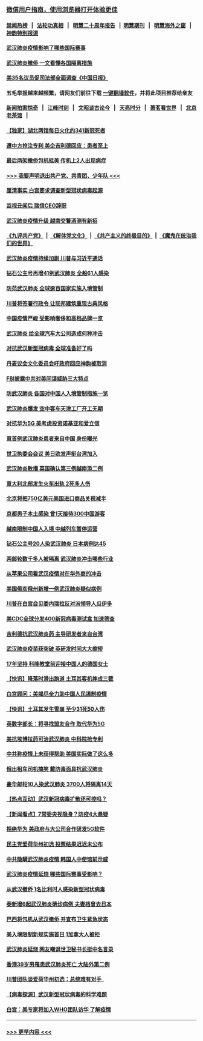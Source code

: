 ### [微信用户指南，使用浏览器打开体验更佳](https://github.com/gfw-breaker/banned-news1/blob/master/indexes/wechat-guide.md?t=0)
#### [禁闻热榜](热点新闻.md?t=0)  &nbsp;&nbsp;|&nbsp;&nbsp; [法轮功真相](https://github.com/gfw-breaker/truth/blob/master/README.md?t=0) &nbsp;&nbsp;|&nbsp;&nbsp; [明慧二十周年报告](https://github.com/gfw-breaker/mh-reports/blob/master/README.md?t=0) &nbsp;&nbsp;|&nbsp;&nbsp;[明慧期刊](https://github.com/gfw-breaker/mh-qikan) &nbsp;&nbsp;|&nbsp;&nbsp; [明慧海外之窗](https://github.com/gfw-breaker/mh-news/blob/master/README.md?t=0) &nbsp;&nbsp;|&nbsp;&nbsp; [神韵特别报道](https://github.com/gfw-breaker/mh-news/blob/master/shenyun.md?t=0)
#### [武汉肺炎疫情影响了哪些国际赛事](../pages/nsc418/n11852441.md?t=02080611) 
#### [武汉肺炎撤侨 一文看懂各国隔离措施](../pages/nsc418/n11844216.md?t=02080611) 
#### [美35名议员促司法部全面调查《中国日报》](../pages/nsc418/n11852435.md?t=02080611) 
#### 五毛举报越来越频繁，请网友们前往下载 [一键翻墙软件](https://github.com/gfw-breaker/ssr-accounts)，并将此项目推荐给亲友
#### [新闻拍案惊奇](https://github.com/gfw-breaker/banned-news1/blob/master/pages/link4.md) &nbsp;&nbsp;|&nbsp;&nbsp; [江峰时刻](https://github.com/gfw-breaker/banned-news1/blob/master/pages/link4.md) &nbsp;&nbsp;|&nbsp;&nbsp; [文昭谈古论今](https://github.com/gfw-breaker/banned-news1/blob/master/pages/link4.md) &nbsp;&nbsp;|&nbsp;&nbsp; [天亮时分](https://github.com/gfw-breaker/banned-news1/blob/master/pages/link4.md) &nbsp;&nbsp;|&nbsp;&nbsp; [萧茗看世界](https://github.com/gfw-breaker/banned-news1/blob/master/pages/link4.md) &nbsp;&nbsp;|&nbsp;&nbsp; [北京老茶馆](https://github.com/gfw-breaker/banned-news1/blob/master/pages/link4.md) &nbsp;&nbsp;|&nbsp;&nbsp; 
#### [【独家】湖北两馆每日火化约341新冠死者](../pages/nsc418/n11845444.md?t=02080611) 
#### [遭中方抢注专利 美企吉利德回应：患者至上](../pages/nsc418/n11852037.md?t=02080611) 
#### [最后两架撤侨包机抵美 传机上2人出现病症](../pages/nsc418/n11852173.md?t=02080611) 
#### [>>> 我要声明退出共产党、共青团、少年队 <<<](https://github.com/begood0513/goodnews/blob/master/quit/letter.md) 
#### [厘清事实 白宫要求调查新型冠状病毒起源](../pages/nsc418/n11852106.md?t=02080611) 
#### [监视丑闻后 瑞信CEO辞职](../pages/nsc418/n11852127.md?t=02080611) 
#### [武汉肺炎疫情升级 越南交警酒测有新招](../pages/nsc418/n11851632.md?t=02080611) 
#### [《九评共产党》](https://github.com/begood0513/9ping.md/blob/master/README.md) &nbsp;|&nbsp; [《解体党文化》](../../../../jtdwh.md/blob/master/README.md)  &nbsp;|&nbsp; [《共产主义的终极目的》](../../../../gczydzjmd.md/blob/master/README.md) &nbsp;|&nbsp; [《魔鬼在统治我们的世界》](../../../../mgztzwmdsj.md/blob/master/README.md) 
#### [武汉肺炎疫情持续加剧 川普与习近平通话](../pages/nsc418/n11851613.md?t=02080611) 
#### [钻石公主号再增41例武汉肺炎 全船61人感染](../pages/nsc418/n11850401.md?t=02080611) 
#### [防范武汉肺炎 全球逾百国家实施入境管制](../pages/nsc418/n11850557.md?t=02080611) 
#### [川普将签署行政令 让联邦建筑重现古典风格](../pages/nsc418/n11850654.md?t=02080611) 
#### [中国疫情严峻 受影响奢侈和高档品牌一览](../pages/nsc418/n11850319.md?t=02080611) 
#### [武汉肺炎 给全球汽车大公司造成何种冲击](../pages/nsc418/n11850056.md?t=02080611) 
#### [对抗武汉新型冠病毒 全球准备好了吗](../pages/nsc418/n11850142.md?t=02080611) 
#### [丹麦议会文化委员会吁政府回应神韵被取消](../pages/nsc418/n11849312.md?t=02080611) 
#### [FBI披露中共对美间谍威胁三大特点](../pages/nsc418/n11849700.md?t=02080611) 
#### [防武汉肺炎 各国对中国人入境管制措施一览](../pages/nsc418/n11838726.md?t=02080611) 
#### [武汉肺炎爆发 空中客车天津工厂开工无期](../pages/nsc418/n11849634.md?t=02080611) 
#### [对抗华为5G 美考虑投资诺基亚和爱立信](../pages/nsc418/n11849510.md?t=02080611) 
#### [意首例武汉肺炎患者来自中国 身份曝光](../pages/nsc418/n11849454.md?t=02080611) 
#### [世卫执委会会议 美日欧发声挺台湾加入](../pages/nsc418/n11849433.md?t=02080611) 
#### [武汉肺炎散播 英国确认第三例越南添二例](../pages/nsc418/n11849439.md?t=02080611) 
#### [意大利北部发生火车出轨 2死多人伤](../pages/nsc418/n11848999.md?t=02080611) 
#### [北京将把750亿美元美国进口商品关税减半](../pages/nsc418/n11848896.md?t=02080611) 
#### [京都男子本土感染 曾1天接待300中国游客](../pages/nsc418/n11848641.md?t=02080611) 
#### [越南限制中国人入境 中越列车暂停运营](../pages/nsc418/n11847844.md?t=02080611) 
#### [钻石公主号20人染武汉肺炎 日本病例达45](../pages/nsc418/n11847823.md?t=02080611) 
#### [两邮轮数千多人被隔离 武汉肺炎冲击哪些行业](../pages/nsc418/n11847456.md?t=02080611) 
#### [从苹果公司看武汉疫情对在华外商的冲击](../pages/nsc418/n11847586.md?t=02080611) 
#### [美国俄亥俄州新增一例武汉肺炎疑似病例](../pages/nsc418/n11847714.md?t=02080611) 
#### [川普在白宫会见委内瑞拉反对派领导人瓜伊多](../pages/nsc418/n11847391.md?t=02080611) 
#### [美CDC全球分发400新冠病毒测试盒 加速筛查](../pages/nsc418/n11847260.md?t=02080611) 
#### [吉利德抗武汉肺炎药 主导研发者来自台湾](../pages/nsc418/n11847064.md?t=02080611) 
#### [武汉肺炎疫苗获突破 英研发时间大大缩短](../pages/nsc418/n11846915.md?t=02080611) 
#### [17年坚持 科隆教堂前迎接中国人的德国女士](../pages/nsc418/n11846781.md?t=02080611) 
#### [【快讯】降落时滑出跑道 土耳其客机摔成三截](../pages/nsc418/n11847021.md?t=02080611) 
#### [白宫顾问：美竭尽全力助中国人民遏制疫情](../pages/nsc418/n11846756.md?t=02080611) 
#### [【快讯】土耳其发生雪崩 至少31死50人伤](../pages/nsc418/n11846680.md?t=02080611) 
#### [英数字部长：将寻找盟友合作 取代华为5G](../pages/nsc418/n11846485.md?t=02080611) 
#### [美抗埃博拉药可治武汉肺炎 中科院抢专利](../pages/nsc418/n11846409.md?t=02080611) 
#### [中共称疫情上未获得帮助 美国实际做了这么多](../pages/nsc418/n11846008.md?t=02080611) 
#### [俄出租车司机搞笑 戴防毒面具抗武汉肺炎](../pages/nsc418/n11845703.md?t=02080611) 
#### [豪华邮轮10人染武汉肺炎 3700人将隔离14天](../pages/nsc418/n11845543.md?t=02080611) 
#### [【热点互动】武汉新冠病毒扩散还可控吗？](../pages/nsc418/n11844750.md?t=02080611) 
#### [【新闻看点】7常委央视隐身？防疫4大悬疑](../pages/nsc418/n11844611.md?t=02080611) 
#### [拒绝华为 美政府与大公司合作研发5G软件](../pages/nsc418/n11844625.md?t=02080611) 
#### [民主党爱荷华州初选 投票结果迟迟未公布](../pages/nsc418/n11844207.md?t=02080611) 
#### [中共隐瞒武汉肺炎疫情 韩国人中使馆前示威](../pages/nsc418/n11844084.md?t=02080611) 
#### [武汉肺炎疫情延烧 哪些国际赛事受影响？](../pages/nsc418/n11843958.md?t=02080611) 
#### [从武汉撤侨 1名比利时人感染新型冠状病毒](../pages/nsc418/n11843977.md?t=02080611) 
#### [泰新增6起武汉肺炎确诊病例 夫妻档曾去日本](../pages/nsc418/n11843900.md?t=02080611) 
#### [巴西将包机从武汉撤侨 并宣布卫生紧急状态](../pages/nsc418/n11843418.md?t=02080611) 
#### [美入境限制新规实施首日 1加拿大人被拒](../pages/nsc418/n11843058.md?t=02080611) 
#### [武汉肺炎延烧 网友嘲讽世卫秘书长挺中名言录](../pages/nsc418/n11843056.md?t=02080611) 
#### [香港39岁男罹患武汉肺炎死亡 大陆外第二例](../pages/nsc418/n11843026.md?t=02080611) 
#### [川普团队谈爱荷华州初选：总统难有对手  ](../pages/nsc418/n11842867.md?t=02080611) 
#### [【病毒探源】武汉新型冠状病毒的科学难题](../pages/nsc418/n11842176.md?t=02080611) 
#### [白宫：美专家将加入WHO团队访华 了解疫情](../pages/nsc418/n11842198.md?t=02080611) 

----
#### [ >>> 更早内容 <<< ](../indexes/nsc418-earlier.md)
